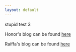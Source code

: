 ```yaml
---
layout: default
---
```

stupid test 3

Honor's blog can be found [here](https://suzannehare.github.io/testrepo.github.io/Honorblog/)

Raiffa's blog can be found [here](https://suzannehare.github.io/testrepo.github.io/RaiffaBlog/)
